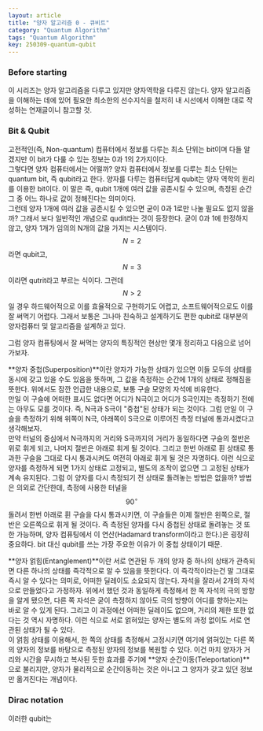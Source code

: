 ```yaml
---
layout: article
title: "양자 알고리즘 0 - 큐비트"
category: "Quantum Algorithm"
tags: "Quantum Algorithm"
key: 250309-quantum-qubit
---
```


### Before starting

이 시리즈는 양자 알고리즘을 다루고 있지만 양자역학을 다루진 않는다. 양자 알고리즘을 이해하는 데에 있어 필요한 최소한의 선수지식을 철저히 내 시선에서 이해한 대로 작성하는 연재글이니 참고할 것.

### Bit & Qubit

고전적인(즉, Non-quantum) 컴퓨터에서 정보를 다루는 최소 단위는 bit이며 다들 알겠지만 이 bit가 다룰 수 있는 정보는 0과 1의 2가지이다.  
그렇다면 양자 컴퓨터에서는 어떨까? 양자 컴퓨터에서 정보를 다루는 최소 단위는 quantum bit, 즉 qubit라고 한다. 양자를 다루는 컴퓨터답게 qubit는 양자 역학의 원리를 이용한 bit이다. 이 말은 즉, qubit 1개에 여러 값을 공존시킬 수 있으며, 측정된 순간 그 중 어느 하나로 값이 정해진다는 의미이다.  
그런데 양자 1개에 여러 값을 공존시킬 수 있으면 굳이 0과 1로만 나눌 필요도 없지 않을까? 그래서 보다 일반적인 개념으로 qudit라는 것이 등장한다. 굳이 0과 1에 한정하지 않고, 양자 1개가 임의의 N개의 값을 가지는 시스템이다. $$N = 2$$라면 qubit고, $$N = 3$$이라면 qutrit라고 부르는 식이다. 그런데 $$N > 2$$일 경우 하드웨어적으로 이를 효율적으로 구현하기도 어렵고, 소프트웨어적으로도 이를 잘 써먹기 어렵다. 그래서 보통은 그나마 친숙하고 설계하기도 편한 qubit로 대부분의 양자컴퓨터 및 알고리즘을 설계하고 있다.  

그럼 양자 컴퓨팅에서 잘 써먹는 양자의 특징적인 현상만 몇개 정리하고 다음으로 넘어가보자.  

**양자 중첩(Superposition)**이란 양자가 가능한 상태가 있으면 이들 모두의 상태를 동시에 갖고 있을 수도 있음을 뜻하며, 그 값을 측정하는 순간에 1개의 상태로 정해짐을 뜻한다. 위에서도 잠깐 언급한 내용으로, 보통 구슬 모양의 자석에 비유한다.  
만일 이 구슬에 어떠한 표시도 없다면 어디가 N극이고 어디가 S극인지는 측정하기 전에는 아무도 모를 것이다. 즉, N극과 S극이 "중첩"된 상태가 되는 것이다. 그럼 만일 이 구슬을 측정하기 위해 위쪽이 N극, 아래쪽이 S극으로 이루어진 측정 터널에 통과시켰다고 생각해보자.  
만약 터널의 중심에서 N극까지의 거리와 S극까지의 거리가 동일하다면 구슬의 절반은 위로 휘게 되고, 나머지 절반은 아래로 휘게 될 것이다. 그리고 한번 아래로 휜 상태로 통과한 구슬을 그대로 다시 통과시켜도 여전히 아래로 휘게 될 것은 자명하다. 이런 식으로 양자를 측정하게 되면 1가지 상태로 고정되고, 별도의 조작이 없으면 그 고정된 상태가 계속 유지된다. 그럼 이 양자를 다시 측정되기 전 상태로 돌려놓는 방법은 없을까? 방법은 의외로 간단한데, 측정에 사용한 터널을 $$90^\circ$$ 돌려서 한번 아래로 휜 구슬을 다시 통과시키면, 이 구슬들은 이제 절반은 왼쪽으로, 절반은 오른쪽으로 휘게 될 것이다. 즉 측정된 양자를 다시 중첩된 상태로 돌려놓는 것 또한 가능하며, 양자 컴퓨팅에서 이 연산(Hadamard transform이라고 한다.)은 굉장히 중요하다. bit 대신 qubit를 쓰는 가장 주요한 이유가 이 중첩 상태이기 때문.  

**양자 얽힘(Entanglement)**이란 서로 연관된 두 개의 양자 중 하나의 상태가 관측되면 다른 하나의 상태를 즉각적으로 알 수 있음을 뜻한다다. 이 즉각적이라는건 말 그대로 즉시 알 수 있다는 의미로, 어떠한 딜레이도 소요되지 않는다. 자석을 잘라서 2개의 자석으로 만들었다고 가정하자. 위에서 했던 것과 동일하게 측정해서 한 쪽 자석의 극의 방향을 알게 됐으면, 다른 쪽 자석은 굳이 측정하지 않아도 극의 방향이 어디를 향하는지는 바로 알 수 있게 된다. 그리고 이 과정에선 어떠한 딜레이도 없으며, 거리의 제한 또한 없다는 것 역시 자명하다. 이런 식으로 서로 얽혀있는 양자는 별도의 과정 없이도 서로 연관된 상태가 될 수 있다.  
이 얽힘 상태를 이용해서, 한 쪽의 상태를 측정해서 고정시키면 여기에 얽혀있는 다른 쪽의 양자의 정보를 바탕으로 측정된 양자의 정보를 복원할 수 있다. 이건 마치 양자가 거리와 시간을 무시하고 복사된 듯한 효과를 주기에 **양자 순간이동(Teleportation)**으로 불리지만, 양자가 물리적으로 순간이동하는 것은 아니고 그 양자가 갖고 있던 정보만 옮겨진다는 개념이다.  


### Dirac notation

이러한 qubit는 